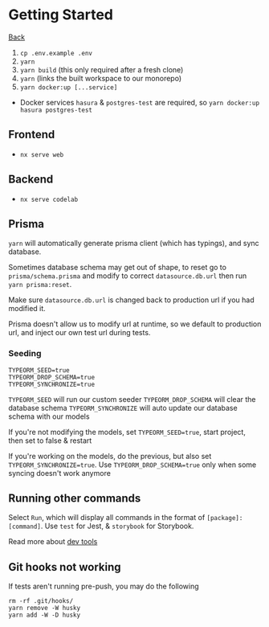 # Getting Started

[Back](../../README.md)

1. `cp .env.example .env`
2. `yarn`
3. `yarn build` (this only required after a fresh clone)
4. `yarn` (links the built workspace to our monorepo)
5. `yarn docker:up [...service]`

- Docker services `hasura` & `postgres-test` are required, so `yarn docker:up hasura postgres-test`

## Frontend

- `nx serve web`

## Backend

- `nx serve codelab`

## Prisma

`yarn` will automatically generate prisma client (which has typings), and sync database.

Sometimes database schema may get out of shape, to reset go to `prisma/schema.prisma` and modify to correct `datasource.db.url` then run `yarn prisma:reset`.

Make sure `datasource.db.url` is changed back to production url if you had modified it.

Prisma doesn't allow us to modify url at runtime, so we default to production url, and inject our own test url during tests.

<!-- ### Dev Ops Mode

If you want to run our api services in Docker (`yarn docker:up [app]`instead of `nx serve [app]`), you'll need to make some modifications to the `.env` file before starting the services.

```
HASURA_GRAPHQL_URI=http://hasura:8080/v1/graphql
POSTGRES_HOST=postgres
```

Instead of `localhost`, docker-compose will use the service name `postgres` instead. -->

### Seeding

```
TYPEORM_SEED=true
TYPEORM_DROP_SCHEMA=true
TYPEORM_SYNCHRONIZE=true
```

`TYPEORM_SEED` will run our custom seeder
`TYPEORM_DROP_SCHEMA` will clear the database schema
`TYPEORM_SYNCHRONIZE` will auto update our database schema with our models

If you're not modifying the models, set `TYPEORM_SEED=true`, start project, then set to false & restart

If you're working on the models, do the previous, but also set `TYPEORM_SYNCHRONIZE=true`. Use `TYPEORM_DROP_SCHEMA=true` only when some syncing doesn't work anymore

## Running other commands

Select `Run`, which will display all commands in the format of `[package]:[command]`. Use `test` for Jest, & `storybook` for Storybook.

Read more about [dev tools](5-devtools.md)

## Git hooks not working

If tests aren't running pre-push, you may do the following

```
rm -rf .git/hooks/
yarn remove -W husky
yarn add -W -D husky
```

